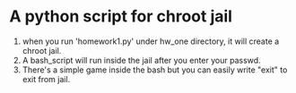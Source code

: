 # A python script for chroot jail

1. when you run 'homework1.py' under hw_one directory, it will create a chroot jail. 
2. A bash_script will run inside the jail after you enter your passwd.
3. There's a simple game inside the bash but you can easily write "exit" to exit from jail.

